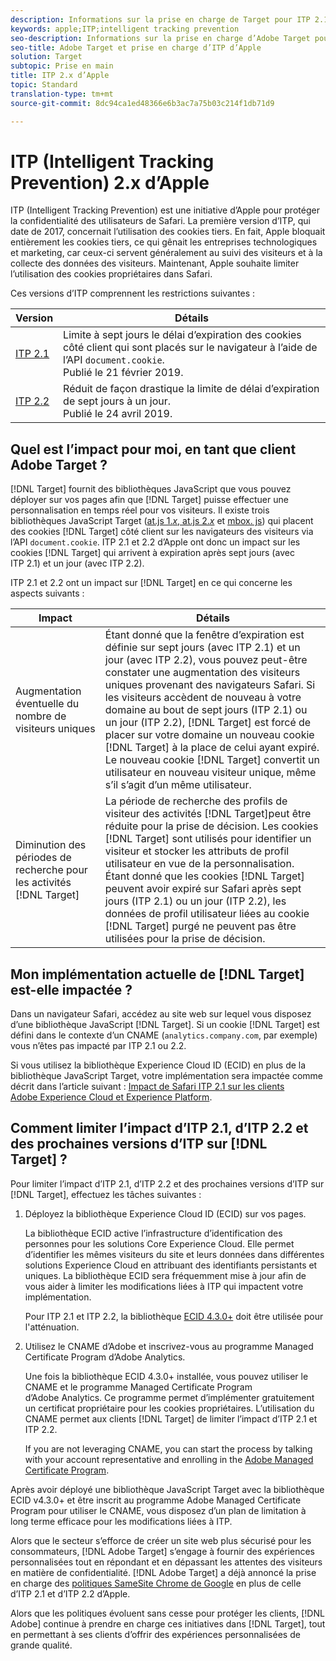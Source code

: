 ```yaml
---
description: Informations sur la prise en charge de Target pour ITP 2.1 et ITP 2.2 d’Apple via la bibliothèque Experience Cloud ID (ECID) 4.3.
keywords: apple;ITP;intelligent tracking prevention
seo-description: Informations sur la prise en charge d’Adobe Target pour ITP 2.1 et ITP 2.2 d’Apple via la bibliothèque Experience Cloud ID (ECID) 4.3.
seo-title: Adobe Target et prise en charge d’ITP d’Apple
solution: Target
subtopic: Prise en main
title: ITP 2.x d’Apple
topic: Standard
translation-type: tm+mt
source-git-commit: 8dc94ca1ed48366e6b3ac7a75b03c214f1db71d9

---
```



# ITP (Intelligent Tracking Prevention) 2.x d’Apple

ITP (Intelligent Tracking Prevention) est une initiative d’Apple pour protéger la confidentialité des utilisateurs de Safari. La première version d’ITP, qui date de 2017, concernait l’utilisation des cookies tiers. En fait, Apple bloquait entièrement les cookies tiers, ce qui gênait les entreprises technologiques et marketing, car ceux-ci servent généralement au suivi des visiteurs et à la collecte des données des visiteurs. Maintenant, Apple souhaite limiter l’utilisation des cookies propriétaires dans Safari.

Ces versions d’ITP comprennent les restrictions suivantes :

| Version | Détails |
| --- | --- |
| [ITP 2.1](https://webkit.org/blog/8613/intelligent-tracking-prevention-2-1/) | Limite à sept jours le délai d’expiration des cookies côté client qui sont placés sur le navigateur à l’aide de l’API `document.cookie`.<br>Publié le 21 février 2019. |
| [ITP 2.2](https://webkit.org/blog/8828/intelligent-tracking-prevention-2-2/) | Réduit de façon drastique la limite de délai d’expiration de sept jours à un jour.<br>Publié le 24 avril 2019. |

## Quel est l’impact pour moi, en tant que client Adobe Target ?

[!DNL Target] fournit des bibliothèques JavaScript que vous pouvez déployer sur vos pages afin que [!DNL Target] puisse effectuer une personnalisation en temps réel pour vos visiteurs. Il existe trois bibliothèques JavaScript Target ([at.js 1.*x*, at.js 2.*x*](/help/c-implementing-target/c-implementing-target-for-client-side-web/c-how-atjs-works/how-atjs-works.md) et [mbox. js](/help/c-implementing-target/c-implementing-target-for-client-side-web/t-mbox-download/mbox-download.md)) qui placent des cookies [!DNL Target] côté client sur les navigateurs des visiteurs via l’API `document.cookie`. ITP 2.1 et 2.2 d’Apple ont donc un impact sur les cookies [!DNL Target] qui arrivent à expiration après sept jours (avec ITP 2.1) et un jour (avec ITP 2.2).

ITP 2.1 et 2.2 ont un impact sur [!DNL Target] en ce qui concerne les aspects suivants :

| Impact | Détails |
| --- | --- |
| Augmentation éventuelle du nombre de visiteurs uniques | Étant donné que la fenêtre d’expiration est définie sur sept jours (avec ITP 2.1) et un jour (avec ITP 2.2), vous pouvez peut-être constater une augmentation des visiteurs uniques provenant des navigateurs Safari. Si les visiteurs accèdent de nouveau à votre domaine au bout de sept jours (ITP 2.1) ou un jour (ITP 2.2), [!DNL Target] est forcé de placer sur votre domaine un nouveau cookie [!DNL Target] à la place de celui ayant expiré. Le nouveau cookie [!DNL Target] convertit un utilisateur en nouveau visiteur unique, même s’il s’agit d’un même utilisateur. |
| Diminution des périodes de recherche pour les activités [!DNL Target] | La période de recherche des profils de visiteur des activités [!DNL Target]peut être réduite pour la prise de décision. Les cookies [!DNL Target] sont utilisés pour identifier un visiteur et stocker les attributs de profil utilisateur en vue de la personnalisation. Étant donné que les cookies [!DNL Target] peuvent avoir expiré sur Safari après sept jours (ITP 2.1) ou un jour (ITP 2.2), les données de profil utilisateur liées au cookie [!DNL Target] purgé ne peuvent pas être utilisées pour la prise de décision. |

## Mon implémentation actuelle de [!DNL Target] est-elle impactée ?

Dans un navigateur Safari, accédez au site web sur lequel vous disposez d’une bibliothèque JavaScript [!DNL Target]. Si un cookie [!DNL Target] est défini dans le contexte d’un CNAME (`analytics.company.com`, par exemple) vous n’êtes pas impacté par ITP 2.1 ou 2.2.

Si vous utilisez la bibliothèque Experience Cloud ID (ECID) en plus de la bibliothèque JavaScript Target, votre implémentation sera impactée comme décrit dans l’article suivant : [Impact de Safari ITP 2.1 sur les clients Adobe Experience Cloud et Experience Platform](https://medium.com/adobetech/safari-itp-2-1-impact-on-adobe-experience-cloud-customers-9439cecb55ac).

## Comment limiter l’impact d’ITP 2.1, d’ITP 2.2 et des prochaines versions d’ITP sur [!DNL Target] ?

Pour limiter l’impact d’ITP 2.1, d’ITP 2.2 et des prochaines versions d’ITP sur [!DNL Target], effectuez les tâches suivantes :

1. Déployez la bibliothèque Experience Cloud ID (ECID) sur vos pages.

   La bibliothèque ECID active l’infrastructure d’identification des personnes pour les solutions Core Experience Cloud. Elle permet d’identifier les mêmes visiteurs du site et leurs données dans différentes solutions Experience Cloud en attribuant des identifiants persistants et uniques. La bibliothèque ECID sera fréquemment mise à jour afin de vous aider à limiter les modifications liées à ITP qui impactent votre implémentation.

   Pour ITP 2.1 et ITP 2.2, la bibliothèque [ECID 4.3.0+](https://docs.adobe.com/content/help/en/id-service/using/release-notes/release-notes.html) doit être utilisée pour l'atténuation.

1. Utilisez le CNAME d’Adobe et inscrivez-vous au programme Managed Certificate Program d’Adobe Analytics.

   Une fois la bibliothèque ECID 4.3.0+ installée, vous pouvez utiliser le CNAME et le programme Managed Certificate Program d’Adobe Analytics. Ce programme permet d’implémenter gratuitement un certificat propriétaire pour les cookies propriétaires. L’utilisation du CNAME permet aux clients [!DNL Target] de limiter l’impact d’ITP 2.1 et ITP 2.2.

   If you are not leveraging CNAME, you can start the process by talking with your account representative and enrolling in the [Adobe Managed Certificate Program](https://docs.adobe.com/content/help/en/core-services/interface/ec-cookies/cookies-first-party.html#adobe-managed-certificate-program).

Après avoir déployé une bibliothèque JavaScript Target avec la bibliothèque ECID v4.3.0+ et être inscrit au programme Adobe Managed Certificate Program pour utiliser le CNAME, vous disposez d’un plan de limitation à long terme efficace pour les modifications liées à ITP.

Alors que le secteur s’efforce de créer un site web plus sécurisé pour les consommateurs, [!DNL Adobe Target] s’engage à fournir des expériences personnalisées tout en répondant et en dépassant les attentes des visiteurs en matière de confidentialité. [!DNL Adobe Target] a déjà annoncé la prise en charge des [politiques SameSite Chrome de Google](/help/c-implementing-target/c-considerations-before-you-implement-target/c-privacy/google-chrome-samesite-cookie-policies.md) en plus de celle d’ITP 2.1 et d’ITP 2.2 d’Apple.

Alors que les politiques évoluent sans cesse pour protéger les clients, [!DNL Adobe] continue à prendre en charge ces initiatives dans [!DNL Target], tout en permettant à ses clients d’offrir des expériences personnalisées de grande qualité.
